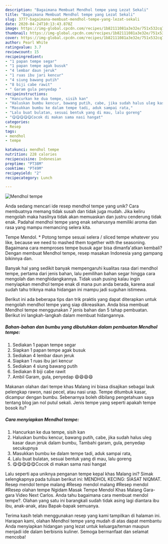```yaml
---
description: "Bagaimana Membuat Mendhol tempe yang Lezat Sekali"
title: "Bagaimana Membuat Mendhol tempe yang Lezat Sekali"
slug: 3777-bagaimana-membuat-mendhol-tempe-yang-lezat-sekali
date: 2020-04-24T10:13:43.878Z
image: https://img-global.cpcdn.com/recipes/1b82111081a3e32e/751x532cq70/mendhol-tempe-foto-resep-utama.jpg
thumbnail: https://img-global.cpcdn.com/recipes/1b82111081a3e32e/751x532cq70/mendhol-tempe-foto-resep-utama.jpg
cover: https://img-global.cpcdn.com/recipes/1b82111081a3e32e/751x532cq70/mendhol-tempe-foto-resep-utama.jpg
author: Pearl White
ratingvalue: 3.7
reviewcount: 15
recipeingredient:
- "1 papan tempe segar"
- "1 papan tempe agak busuk"
- "4 lembar daun jeruk"
- "1 ruas ibu jari kencur"
- "4 siung bawang putih"
- "8 biji cabe rawit"
- " Garam gula penyedap "
recipeinstructions:
- "Hancurkan ke dua tempe, sisih kan"
- "Haluskan bumbu kencur, bawang putih, cabe, jika sudah halus uleg kasar daun jeruk dalam bumbu, Tambahi garam, gula, penyedap secukupnya"
- "Masukkan bumbu ke dalam tempe tadi, aduk sampai rata,"
- "Lalu buat bulatan, sesuai bentuk yang di mau, lalu goreng"
- "😋😋😋😋😋Cocok di makan sama nasi hangat"
categories:
- Resep
tags:
- mendhol
- tempe

katakunci: mendhol tempe 
nutrition: 228 calories
recipecuisine: Indonesian
preptime: "PT38M"
cooktime: "PT49M"
recipeyield: "2"
recipecategory: Lunch

---
```



![Mendhol tempe](https://img-global.cpcdn.com/recipes/1b82111081a3e32e/751x532cq70/mendhol-tempe-foto-resep-utama.jpg)

Anda sedang mencari ide resep mendhol tempe yang unik? Cara membuatnya memang tidak susah dan tidak juga mudah. Jika keliru mengolah maka hasilnya tidak akan memuaskan dan justru cenderung tidak enak. Padahal mendhol tempe yang enak seharusnya memiliki aroma dan rasa yang mampu memancing selera kita.

Tempe Mendol. * Potong tempe sesuai selera / sliced tempe whatever you like, because we need to mashed them together with the seasoning. Bagaimana cara memproses tempe busuk agar bisa dimanfa&#39;atkan kembali? Dengan membuat Mendhol tempe, resep masakan Indonesia yang gampang bikinnya dan.

Banyak hal yang sedikit banyak mempengaruhi kualitas rasa dari mendhol tempe, pertama dari jenis bahan, lalu pemilihan bahan segar hingga cara mengolah dan menghidangkannya. Tidak usah pusing kalau ingin menyiapkan mendhol tempe enak di mana pun anda berada, karena asal sudah tahu triknya maka hidangan ini mampu jadi suguhan istimewa.


Berikut ini ada beberapa tips dan trik praktis yang dapat diterapkan untuk mengolah mendhol tempe yang siap dikreasikan. Anda bisa membuat Mendhol tempe menggunakan 7 jenis bahan dan 5 tahap pembuatan. Berikut ini langkah-langkah dalam membuat hidangannya.

<!--inarticleads1-->

##### Bahan-bahan dan bumbu yang dibutuhkan dalam pembuatan Mendhol tempe:

1. Sediakan 1 papan tempe segar
1. Siapkan 1 papan tempe agak busuk
1. Sediakan 4 lembar daun jeruk
1. Siapkan 1 ruas ibu jari kencur
1. Sediakan 4 siung bawang putih
1. Sediakan 8 biji cabe rawit
1. Ambil  Garam, gula, penyedap 😄😄😄😄


Makanan olahan dari tempe khas Malang ini biasa disajikan sebagai lauk pelengkap rawon, nasi pecel, atau nasi urap. Tempe ditumbuk kasar, dicampur dengan bumbu. Sebenarnya boleh dibilang pengetahuan saya tentang blog jan nol putul sekali. Jenis tempe yang seperti apakah tempe bosok itu? 

<!--inarticleads2-->

##### Cara menyiapkan Mendhol tempe:

1. Hancurkan ke dua tempe, sisih kan
1. Haluskan bumbu kencur, bawang putih, cabe, jika sudah halus uleg kasar daun jeruk dalam bumbu, Tambahi garam, gula, penyedap secukupnya
1. Masukkan bumbu ke dalam tempe tadi, aduk sampai rata,
1. Lalu buat bulatan, sesuai bentuk yang di mau, lalu goreng
1. 😋😋😋😋😋Cocok di makan sama nasi hangat


Lalu seperti apa uniknya penganan tempe kepal khas Malang ini? Simak selengkapnya pada tulisan berikut ini: MENDHOL KECING: SIASAT NIQMAT. Resep mendol tempe malang #Resep mendol malang #Resep mendol #Resep olahan tempe Ngidam Masak Tempe Mendol Khas Malang Gara-gara Video Next Carlos. Anda tahu bagaimana cara membuat mendol tempe?. Olahan yang satu ini barangkali sudah tidak asing lagi diantara ibu ibu, anak-anak, atau Bapak-bapak semuanya. 

Terima kasih telah menggunakan resep yang kami tampilkan di halaman ini. Harapan kami, olahan Mendhol tempe yang mudah di atas dapat membantu Anda menyiapkan hidangan yang lezat untuk keluarga/teman maupun menjadi ide dalam berbisnis kuliner. Semoga bermanfaat dan selamat mencoba!

